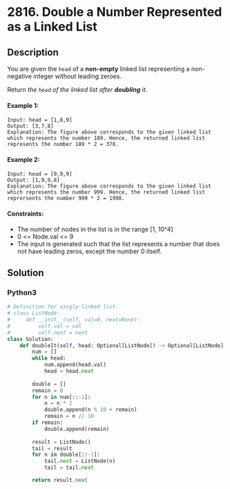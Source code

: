 # 2816. Double a Number Represented as a Linked List


## Description
You are given the `head` of a **non-empty** linked list representing a non-negative integer without leading zeroes.

Return *the *`head`* of the linked list after **doubling** it*.

#### Example 1:
```
Input: head = [1,8,9]
Output: [3,7,8]
Explanation: The figure above corresponds to the given linked list which represents the number 189. Hence, the returned linked list represents the number 189 * 2 = 378.
```

#### Example 2:
```
Input: head = [9,9,9]
Output: [1,9,9,8]
Explanation: The figure above corresponds to the given linked list which represents the number 999. Hence, the returned linked list reprersents the number 999 * 2 = 1998. 
```

#### Constraints:
- The number of nodes in the list is in the range [1, 10^4]
- 0 <= Node.val <= 9
- The input is generated such that the list represents a number that does not have leading zeros, except the number 0 itself.


## Solution

### Python3
```python
# Definition for singly-linked list.
# class ListNode:
#     def __init__(self, val=0, next=None):
#         self.val = val
#         self.next = next
class Solution:
    def doubleIt(self, head: Optional[ListNode]) -> Optional[ListNode]:
        num = []
        while head:
            num.append(head.val)
            head = head.next
        
        double = []
        remain = 0
        for n in num[::-1]:
            n = n * 2
            double.append(n % 10 + remain)
            remain = n // 10
        if remain:
            double.append(remain)
        
        result = ListNode()
        tail = result
        for n in double[::-1]:
            tail.next = ListNode(n)
            tail = tail.next

        return result.next
```
